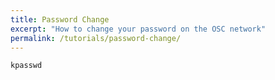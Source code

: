 ```yaml
---
title: Password Change
excerpt: "How to change your password on the OSC network"
permalink: /tutorials/password-change/
---
```


`kpasswd`
